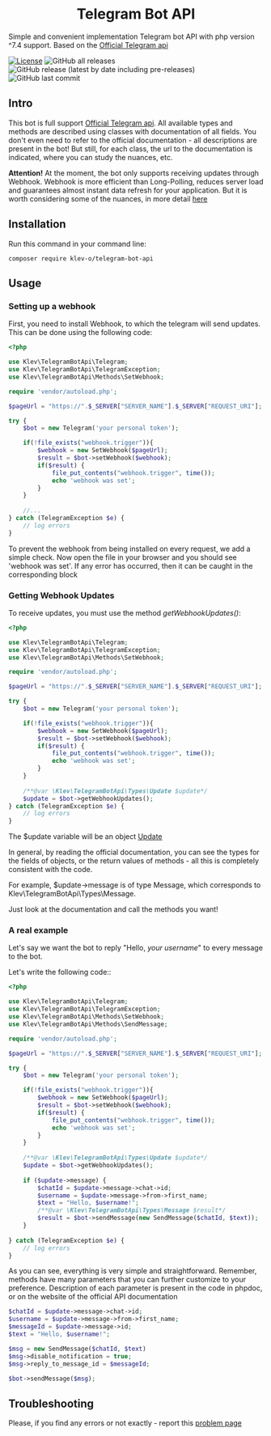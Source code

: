 <h1 align="center">
    Telegram Bot API
</h1>

Simple and convenient implementation Telegram bot API with php version ^7.4 support. Based on the [Official Telegram api](https://core.telegram.org/bots/api)

[![License](https://img.shields.io/github/license/klev-o/telegram-bot-api)](https://github.com/klev-o/telegram-bot-api/blob/master/LICENSE)
![GitHub all releases](https://img.shields.io/github/downloads/klev-o/telegram-bot-api/total)
![GitHub release (latest by date including pre-releases)](https://img.shields.io/github/v/release/klev-o/telegram-bot-api?include_prereleases)
![GitHub last commit](https://img.shields.io/github/last-commit/klev-o/telegram-bot-api)

## Intro

This bot is full support [Official Telegram api](https://core.telegram.org/bots/api). All available types and methods are described using classes with documentation of all fields. You don't even need to refer to the official documentation - all descriptions are present in the bot! But still, for each class, the url to the documentation is indicated, where you can study the nuances, etc.

**Attention!** At the moment, the bot only supports receiving updates through Webhook. Webhook is more efficient than Long-Polling, reduces server load and guarantees almost instant data refresh for your application. But it is worth considering some of the nuances, in more detail [here](https://core.telegram.org/bots/faq#im-having-problems-with-webhooks)

## Installation

Run this command in your command line:
```
composer require klev-o/telegram-bot-api
```

## Usage

### Setting up a webhook

First, you need to install Webhook, to which the telegram will send updates. This can be done using the following code:

```php
<?php

use Klev\TelegramBotApi\Telegram;
use Klev\TelegramBotApi\TelegramException;
use Klev\TelegramBotApi\Methods\SetWebhook;

require 'vendor/autoload.php';

$pageUrl = "https://".$_SERVER["SERVER_NAME"].$_SERVER["REQUEST_URI"];

try {
    $bot = new Telegram('your personal token');

    if(!file_exists("webhook.trigger")){
        $webhook = new SetWebhook($pageUrl);
        $result = $bot->setWebhook($webhook);
        if($result) {
            file_put_contents("webhook.trigger", time());
            echo 'webhook was set';
        }
    }
    
    //...
} catch (TelegramException $e) {
    // log errors
}
```

To prevent the webhook from being installed on every request, we add a simple check. Now open the file in your browser and you should see 'webhook was set'. If any error has occurred, then it can be caught in the corresponding block

### Getting Webhook Updates

To receive updates, you must use the method *getWebhookUpdates()*:
```php
<?php

use Klev\TelegramBotApi\Telegram;
use Klev\TelegramBotApi\TelegramException;
use Klev\TelegramBotApi\Methods\SetWebhook;

require 'vendor/autoload.php';

$pageUrl = "https://".$_SERVER["SERVER_NAME"].$_SERVER["REQUEST_URI"];

try {
    $bot = new Telegram('your personal token');

    if(!file_exists("webhook.trigger")){
        $webhook = new SetWebhook($pageUrl);
        $result = $bot->setWebhook($webhook);
        if($result) {
            file_put_contents("webhook.trigger", time());
            echo 'webhook was set';
        }
    }
    
    /**@var \Klev\TelegramBotApi\Types\Update $update*/
    $update = $bot->getWebhookUpdates();
} catch (TelegramException $e) {
    // log errors
}
```
The $update variable will be an object [Update](https://core.telegram.org/bots/api#update)

In general, by reading the official documentation, you can see the types for the fields of objects, or the return values ​​of methods - all this is completely consistent with the code.

For example, $update->message is of type Message, which corresponds to Klev\TelegramBotApi\Types\Message.

Just look at the documentation and call the methods you want!

### A real example

Let's say we want the bot to reply "Hello, *your username*" to every message to the bot.

Let's write the following code::

```php
<?php

use Klev\TelegramBotApi\Telegram;
use Klev\TelegramBotApi\TelegramException;
use Klev\TelegramBotApi\Methods\SetWebhook;
use Klev\TelegramBotApi\Methods\SendMessage;

require 'vendor/autoload.php';

$pageUrl = "https://".$_SERVER["SERVER_NAME"].$_SERVER["REQUEST_URI"];

try {
    $bot = new Telegram('your personal token');

    if(!file_exists("webhook.trigger")){
        $webhook = new SetWebhook($pageUrl);
        $result = $bot->setWebhook($webhook);
        if($result) {
            file_put_contents("webhook.trigger", time());
            echo 'webhook was set';
        }
    }
    
    /**@var \Klev\TelegramBotApi\Types\Update $update*/
    $update = $bot->getWebhookUpdates();
    
    if ($update->message) {
        $chatId = $update->message->chat->id;
        $username = $update->message->from->first_name;
        $text = "Hello, $username!";
        /**@var \Klev\TelegramBotApi\Types\Message $result*/
        $result = $bot->sendMessage(new SendMessage($chatId, $text));
    }
    
} catch (TelegramException $e) {
    // log errors
}
```

As you can see, everything is very simple and straightforward. Remember, methods have many parameters that you can further customize to your preference. Description of each parameter is present in the code in phpdoc, or on the website of the official API documentation

```php 
$chatId = $update->message->chat->id;
$username = $update->message->from->first_name;
$messageId = $update->message->id;
$text = "Hello, $username!";

$msg = new SendMessage($chatId, $text)
$msg->disable_notification = true;
$msg->reply_to_message_id = $messageId;

$bot->sendMessage($msg);
```

## Troubleshooting

Please, if you find any errors or not exactly - report this [problem page](https://github.com/klev-o/telegram-bot-api/issues)